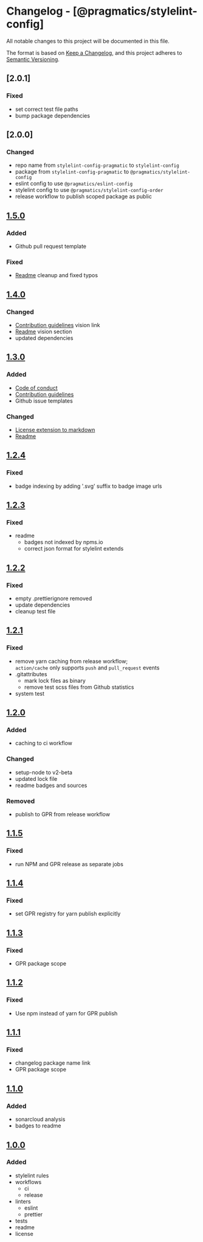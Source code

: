 # Changelog - [@pragmatics/stylelint-config]

All notable changes to this project will be documented in this file.

The format is based on [Keep a Changelog](https://keepachangelog.com/en/1.0.0/),
and this project adheres to [Semantic Versioning](https://semver.org/spec/v2.0.0.html).

## [2.0.1]

### Fixed

- set correct test file paths
- bump package dependencies

## [2.0.0]

### Changed

- repo name from `stylelint-config-pragmatic` to `stylelint-config`
- package from `stylelint-config-pragmatic` to `@pragmatics/stylelint-config`
- eslint config to use `@pragmatics/eslint-config`
- stylelint config to use `@pragmatics/stylelint-config-order`
- release workflow to publish scoped package as public

## [1.5.0]

### Added

- Github pull request template

### Fixed

- [Readme](README.md) cleanup and fixed typos

## [1.4.0]

### Changed

- [Contribution guidelines](CONTRIBUTING.md) vision link
- [Readme](README.md) vision section
- updated dependencies

## [1.3.0]

### Added

- [Code of conduct](CODE_OF_CONDUCT.md)
- [Contribution guidelines](CONTRIBUTING.md)
- Github issue templates

### Changed

- [License extension to markdown](LICENSE.md)
- [Readme](README.md)

## [1.2.4]

### Fixed

- badge indexing by adding '.svg' suffix to badge image urls

## [1.2.3]

### Fixed

- readme
  - badges not indexed by npms.io
  - correct json format for stylelint extends

## [1.2.2]

### Fixed

- empty .prettierignore removed
- update dependencies
- cleanup test file

## [1.2.1]

### Fixed

- remove yarn caching from release workflow;  
  `action/cache` only supports `push` and `pull_request` events
- .gitattributes
  - mark lock files as binary
  - remove test scss files from Github statistics
- system test

## [1.2.0]

### Added

- caching to ci workflow

### Changed

- setup-node to v2-beta
- updated lock file
- readme badges and sources

### Removed

- publish to GPR from release workflow

## [1.1.5]

### Fixed

- run NPM and GPR release as separate jobs

## [1.1.4]

### Fixed

- set GPR registry for yarn publish explicitly

## [1.1.3]

### Fixed

- GPR package scope

## [1.1.2]

### Fixed

- Use npm instead of yarn for GPR publish

## [1.1.1]

### Fixed

- changelog package name link
- GPR package scope

## [1.1.0]

### Added

- sonarcloud analysis
- badges to readme

## [1.0.0]

### Added

- stylelint rules
- workflows
  - ci
  - release
- linters
  - eslint
  - prettier
- tests
- readme
- license

[1.5.0]: https://github.com/pvds/stylelint-config/tree/1.5.0
[1.4.0]: https://github.com/pvds/stylelint-config/tree/1.4.0
[1.3.0]: https://github.com/pvds/stylelint-config/tree/1.3.0
[1.2.4]: https://github.com/pvds/stylelint-config/tree/1.2.4
[1.2.3]: https://github.com/pvds/stylelint-config/tree/1.2.3
[1.2.2]: https://github.com/pvds/stylelint-config/tree/1.2.2
[1.2.1]: https://github.com/pvds/stylelint-config/tree/1.2.1
[1.2.0]: https://github.com/pvds/stylelint-config/tree/1.2.0
[1.1.5]: https://github.com/pvds/stylelint-config/tree/1.1.5
[1.1.4]: https://github.com/pvds/stylelint-config/tree/1.1.4
[1.1.3]: https://github.com/pvds/stylelint-config/tree/1.1.3
[1.1.2]: https://github.com/pvds/stylelint-config/tree/1.1.2
[1.1.1]: https://github.com/pvds/stylelint-config/tree/1.1.1
[1.1.0]: https://github.com/pvds/stylelint-config/tree/1.1.0
[1.0.0]: https://github.com/pvds/stylelint-config/tree/1.0.0
[stylelint config pragmatic]: https://github.com/pvds/stylelint-config
